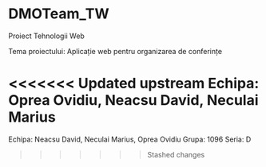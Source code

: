 # DMOTeam_TW
Proiect Tehnologii Web 

Tema proiectului: Aplicație web pentru organizarea de conferințe

<<<<<<< Updated upstream
Echipa: Oprea Ovidiu, Neacsu David, Neculai Marius
=======
Echipa: Neacsu David, Neculai Marius, Oprea Ovidiu
Grupa: 1096
Seria: D
>>>>>>> Stashed changes
